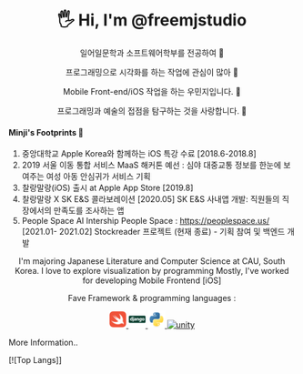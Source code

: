 

<div align=center><h1> 🖐️ Hi, I'm @freemjstudio </h1></div>
<div align=center>
일어일문학과 소프트웨어학부를 전공하여 🏫 
  
프로그래밍으로 시각화를 하는 작업에 관심이 많아 👀 
  
Mobile Front-end/iOS 작업을 하는 우민지입니다. 📱
  
프로그래밍과 예술의 접점을 탐구하는 것을 사랑합니다. 🎨


  
</div>
 
 

#### Minji's Footprints 👣

1. 중앙대학교 Apple Korea와 함께하는 iOS 특강 수료 [2018.6-2018.8]
2. 2019 서울 이동 통합 서비스 MaaS 해커톤 예선 
   : 심야 대중교통 정보를 한눈에 보여주는 여성 아동 안심귀가 서비스 기획
3. 찰랑말랑(iOS) 출시 at Apple App Store [2019.8]
4. 찰랑말랑 X SK E&S 콜라보레이션 [2020.05]
   SK E&S 사내앱 개발: 직원들의 직장에서의 만족도를 조사하는 앱
5. People Space AI Intership
   People Space : https://peoplespace.us/ [2021.01- 2021.02]
   Stockreader 프로젝트 (현재 종료) - 기획 참여 및 백엔드 개발 
  

<div align=center>
 
I'm majoring Japanese Literature and Computer Science at CAU, South Korea.
I love to explore visualization by programming
Mostly, I've worked for developing Mobile Frontend [iOS] 
 
  
</div>
 


<div align= center>
  Fave Framework & programming languages :
  
  
<a href="https://developer.apple.com/swift/" target="_blank"> <img src="https://raw.githubusercontent.com/devicons/devicon/master/icons/swift/swift-original.svg" alt="swift" width="30" height="30"/> </a> 
 <a href="https://www.djangoproject.com/" target="_blank"> <img src="https://raw.githubusercontent.com/devicons/devicon/master/icons/django/django-original.svg" alt="django" width="30" height="30"/>  <a href="https://www.python.org" target="_blank">
<img src="https://raw.githubusercontent.com/devicons/devicon/master/icons/python/python-original.svg" alt="python" width="30" height="30"/> </a> <a href="https://unity.com/" target="_blank"> <img src="https://www.vectorlogo.zone/logos/unity3d/unity3d-icon.svg" alt="unity" width="30" height="30"/> </a>
</div>

  
 More Information..
  
 [![Top Langs]]
 
